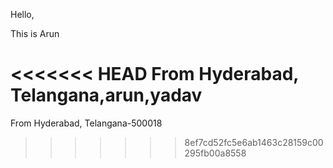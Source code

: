 Hello,

This is Arun

<<<<<<< HEAD
From Hyderabad, Telangana,arun,yadav
=======
From Hyderabad, Telangana-500018
>>>>>>> 8ef7cd52fc5e6ab1463c28159c00295fb00a8558
